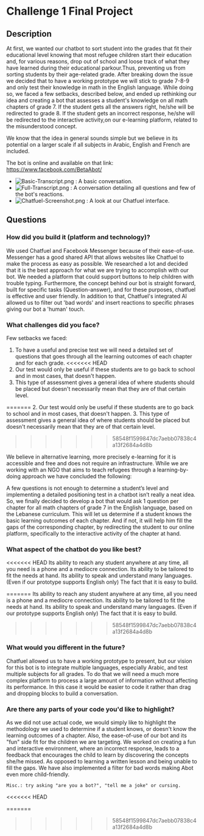 # Challenge 1 Final Project

## Description

At first, we wanted our chatbot to sort student into the grades that fit their educational level knowing that most refugee children start their education and, for various reasons, drop out of school and loose track of what they have learned during their educational parkour.Thus, preventing us from sorting students by their age-related grade. 
After breaking down the issue we decided that to have a working prototype we will stick to grade 7-8-9 and only test their knowledge in math in the English language. While doing so, we faced a few setbacks, described below, and ended up rethinking our idea and creating a bot that assesses a student's knowledge on all math chapters of grade 7. If the student gets all the answers right, he/she will be redirected to grade 8. If the student gets an incorrect response, he/she will be redirected to the interactive activity,on our e-learning platform, related to the misunderstood concept.

We know that the idea in general sounds simple but we believe in its potential on a larger scale if all subjects in Arabic, English and French are included.

The bot is online and available on that link: https://www.facebook.com/BetaAbot/
        
*  ![Basic-Transcript.png](https://gitlab.refugeelearning.site/rla/The-Alternative/team-template/blob/master/challenge1/Basic-Transcript.png)    : A basic conversation.
*  ![Full-Transcript.png](https://gitlab.refugeelearning.site/rla/The-Alternative/team-template/blob/master/challenge1/Full-Transcript.png)     : A conversation detailing all questions and few of the bot's reactions.
*  ![Chatfuel-Screenshot.png](https://gitlab.refugeelearning.site/rla/The-Alternative/team-template/blob/master/challenge1/Chatfuel-Screenshot.png) : A look at our Chatfuel interface.

## Questions

### How did you build it (platform and technology)?

We used Chatfuel and Facebook Messenger because of their ease-of-use. Messenger has a good shared API that allows websites like Chatfuel to make the process as easy as possible.
We researched a lot and decided that it is the best approach for what we are trying to accomplish with our bot. We needed a platform that could support buttons to help children with trouble typing. Furthermore, the concept behind our bot is straight forward, built for specific tasks (Question-answer), and for these purposes, chatfuel is effective and user friendly. In addition to that, Chatfuel's integrated AI allowed us to filter out 'bad words' and insert reactions to specific phrases giving our bot a 'human' touch.

### What challenges did you face?

Few setbacks we faced:
1. To have a useful and precise test we will need a detailed set of questions that goes through all the learning outcomes of each chapter and for each grade.
<<<<<<< HEAD
2. Our test would only be useful if these students are to go back to school and in most cases, that doesn't happen. 
3. This type of assessment gives a general idea of where students should be placed but doesn't necessarily mean that they are of that certain level.
   
=======
2. Our test would only be useful if these students are to go back to school and in most cases, that doesn't happen.
3. This type of assessment gives a general idea of where students should be placed but doesn't necessarily mean that they are of that certain level.
      
    
>>>>>>> 58548f1599847dc7aebb07838c4a13f2684a4d8b

We believe in alternative learning, more precisely e-learning for it is accessible and free and does not require an infrastructure. While we are working with an NGO that aims to teach refugees through a learning-by-doing approach we have concluded the following:
    
A few questions is not enough to determine a student’s level and implementing a detailed positioning test in a chatbot isn’t really a neat idea. So, we finally decided to develop a bot that would ask 1 question per chapter for all math chapters of grade 7 in the English language, based on the Lebanese curriculum. This will let us determine if a student knows the basic learning outcomes of each chapter. And if not, it will help him fill the gaps of the corresponding chapter, by redirecting the student to our online platform, specifically to the interactive activity of the chapter at hand.


### What aspect of the chatbot do you like best? 

<<<<<<< HEAD
Its ability to reach any student anywhere at any time, all you need is a phone and a mediocre connection.
Its ability to be tailored to fit the needs at hand.
Its ability to speak and understand many languages. (Even if our prototype supports English only)
The fact that it is easy to build.

=======
   Its ability to reach any student anywhere at any time, all you need is a phone and a mediocre connection.
   Its ability to be tailored to fit the needs at hand.
   Its ability to speak and understand many languages. (Even if our prototype supports English only)
   The fact that it is easy to build.
>>>>>>> 58548f1599847dc7aebb07838c4a13f2684a4d8b

### What would you different in the future? 

Chatfuel allowed us to have a working prototype to present, but our vision for this bot is to integrate multiple languages, especially Arabic, and test multiple subjects for all grades. To do that we will need a much more complex platform to process a large amount of information without affecting its performance. In this case it would be easier to code it rather than drag and dropping blocks to build a conversation.

### Are there any parts of your code you'd like to highlight?

As we did not use actual code, we would simply like to highlight the methodology we used to determine if a student knows, or doesn't know the learning outcomes of a chapter.
Also, the ease-of-use of our bot and its "fun" side fit for the children we are targeting. We worked on creating a fun and interactive environment, where an incorrect response, leads to a feedback that encourages the child to learn by discovering the concepts she/he missed. As opposed to learning a written lesson and being unable to fill the gaps.
We have also implemented a filter for bad words making Abot even more child-friendly.

    Misc.: try asking "are you a bot?", "tell me a joke" or cursing.
<<<<<<< HEAD

=======
>>>>>>> 58548f1599847dc7aebb07838c4a13f2684a4d8b
